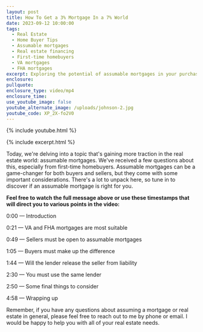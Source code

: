 ```yaml
---
layout: post
title: How To Get a 3% Mortgage In a 7% World
date: 2023-09-12 10:00:00
tags:
  - Real Estate
  - Home Buyer Tips
  - Assumable mortgages
  - Real estate financing
  - First-time homebuyers
  - VA mortgages
  - FHA mortgages
excerpt: Exploring the potential of assumable mortgages in your purchasing plans.
enclosure:
pullquote:
enclosure_type: video/mp4
enclosure_time:
use_youtube_image: false
youtube_alternate_image: /uploads/johnson-2.jpg
youtube_code: XP_2X-fo2V0
---
```

{% include youtube.html %}

{% include excerpt.html %}

Today, we're delving into a topic that's gaining more traction in the real estate world: assumable mortgages. We've received a few questions about this, especially from first-time homebuyers. Assumable mortgages can be a game-changer for both buyers and sellers, but they come with some important considerations. There's a lot to unpack here, so tune in to discover if an assumable mortgage is right for you.

**Feel free to watch the full message above or use these timestamps that will direct you to various points in the video:**

0:00 — Introduction

0:21 — VA and FHA mortgages are most suitable

0:49 — Sellers must be open to assumable mortgages

1:05 — Buyers must make up the difference

1:44 — Will the lender release the seller from liability

2:30 — You must use the same lender

2:50 — Some final things to consider

4:58 — Wrapping up

Remember, if you have any questions about assuming a mortgage or real estate in general, please feel free to reach out to me by phone or email. I would be happy to help you with all of your real estate needs.